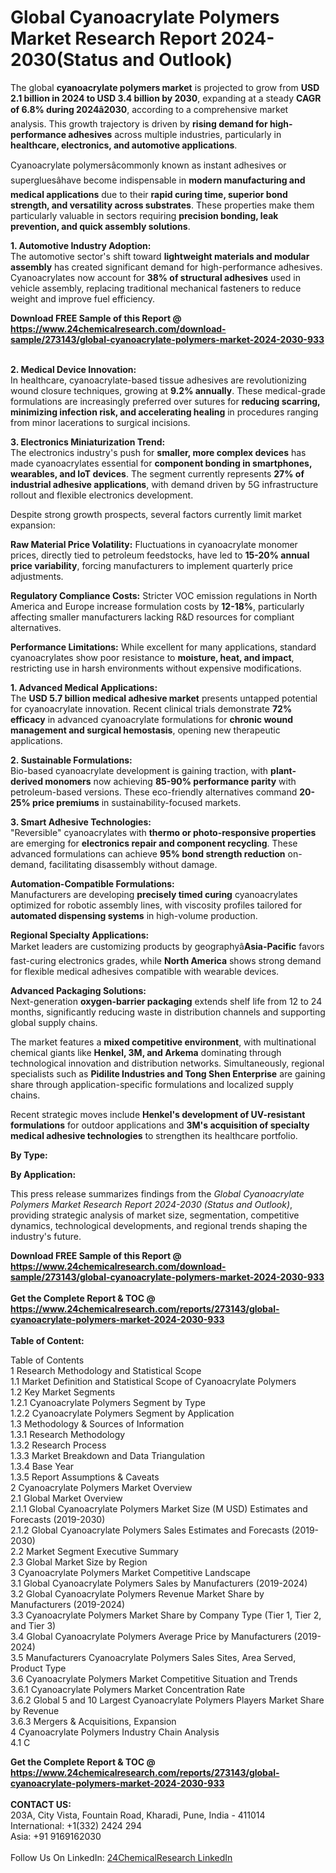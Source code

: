 <h1>Global Cyanoacrylate Polymers Market Research Report 2024-2030(Status and Outlook)</h1><p>The global <strong>cyanoacrylate polymers market</strong> is projected to grow from <strong>USD 2.1 billion in 2024 to USD 3.4 billion by 2030</strong>, expanding at a steady <strong>CAGR of 6.8% during 2024â2030</strong>, according to a comprehensive market analysis. This growth trajectory is driven by <strong>rising demand for high-performance adhesives</strong> across multiple industries, particularly in <strong>healthcare, electronics, and automotive applications</strong>.</p><p>Cyanoacrylate polymersâcommonly known as instant adhesives or supergluesâhave become indispensable in <strong>modern manufacturing and medical applications</strong> due to their <strong>rapid curing time, superior bond strength, and versatility across substrates</strong>. These properties make them particularly valuable in sectors requiring <strong>precision bonding, leak prevention, and quick assembly solutions</strong>.</p><p><strong>1. Automotive Industry Adoption:</strong><br>
The automotive sector's shift toward <strong>lightweight materials and modular assembly</strong> has created significant demand for high-performance adhesives. Cyanoacrylates now account for <strong>38% of structural adhesives</strong> used in vehicle assembly, replacing traditional mechanical fasteners to reduce weight and improve fuel efficiency.</p><div><b>Download FREE Sample of this Report @ 
            <a href="https://www.24chemicalresearch.com/download-sample/273143/global-cyanoacrylate-polymers-market-2024-2030-933">
            https://www.24chemicalresearch.com/download-sample/273143/global-cyanoacrylate-polymers-market-2024-2030-933</a></b></div><br><p><strong>2. Medical Device Innovation:</strong><br>
In healthcare, cyanoacrylate-based tissue adhesives are revolutionizing wound closure techniques, growing at <strong>9.2% annually</strong>. These medical-grade formulations are increasingly preferred over sutures for <strong>reducing scarring, minimizing infection risk, and accelerating healing</strong> in procedures ranging from minor lacerations to surgical incisions.</p><p><strong>3. Electronics Miniaturization Trend:</strong><br>
The electronics industry's push for <strong>smaller, more complex devices</strong> has made cyanoacrylates essential for <strong>component bonding in smartphones, wearables, and IoT devices</strong>. The segment currently represents <strong>27% of industrial adhesive applications</strong>, with demand driven by 5G infrastructure rollout and flexible electronics development.</p><p>Despite strong growth prospects, several factors currently limit market expansion:</p><p><strong>Raw Material Price Volatility:</strong> Fluctuations in cyanoacrylate monomer prices, directly tied to petroleum feedstocks, have led to <strong>15-20% annual price variability</strong>, forcing manufacturers to implement quarterly price adjustments.</p><p><strong>Regulatory Compliance Costs:</strong> Stricter VOC emission regulations in North America and Europe increase formulation costs by <strong>12-18%</strong>, particularly affecting smaller manufacturers lacking R&amp;D resources for compliant alternatives.</p><p><strong>Performance Limitations:</strong> While excellent for many applications, standard cyanoacrylates show poor resistance to <strong>moisture, heat, and impact</strong>, restricting use in harsh environments without expensive modifications.</p><p><strong>1. Advanced Medical Applications:</strong><br>
The <strong>USD 5.7 billion medical adhesive market</strong> presents untapped potential for cyanoacrylate innovation. Recent clinical trials demonstrate <strong>72% efficacy</strong> in advanced cyanoacrylate formulations for <strong>chronic wound management and surgical hemostasis</strong>, opening new therapeutic applications.</p><p><strong>2. Sustainable Formulations:</strong><br>
Bio-based cyanoacrylate development is gaining traction, with <strong>plant-derived monomers</strong> now achieving <strong>85-90% performance parity</strong> with petroleum-based versions. These eco-friendly alternatives command <strong>20-25% price premiums</strong> in sustainability-focused markets.</p><p><strong>3. Smart Adhesive Technologies:</strong><br>
"Reversible" cyanoacrylates with <strong>thermo or photo-responsive properties</strong> are emerging for <strong>electronics repair and component recycling</strong>. These advanced formulations can achieve <strong>95% bond strength reduction</strong> on-demand, facilitating disassembly without damage.</p><p><strong>Automation-Compatible Formulations:</strong><br>
    Manufacturers are developing <strong>precisely timed curing</strong> cyanoacrylates optimized for robotic assembly lines, with viscosity profiles tailored for <strong>automated dispensing systems</strong> in high-volume production.</p><p><strong>Regional Specialty Applications:</strong><br>
    Market leaders are customizing products by geographyâ<strong>Asia-Pacific</strong> favors fast-curing electronics grades, while <strong>North America</strong> shows strong demand for flexible medical adhesives compatible with wearable devices.</p><p><strong>Advanced Packaging Solutions:</strong><br>
    Next-generation <strong>oxygen-barrier packaging</strong> extends shelf life from 12 to 24 months, significantly reducing waste in distribution channels and supporting global supply chains.</p><p>The market features a <strong>mixed competitive environment</strong>, with multinational chemical giants like <strong>Henkel, 3M, and Arkema</strong> dominating through technological innovation and distribution networks. Simultaneously, regional specialists such as <strong>Pidilite Industries and Tong Shen Enterprise</strong> are gaining share through application-specific formulations and localized supply chains.</p><p>Recent strategic moves include <strong>Henkel's development of UV-resistant formulations</strong> for outdoor applications and <strong>3M's acquisition of specialty medical adhesive technologies</strong> to strengthen its healthcare portfolio.</p><p><strong>By Type:</strong></p><p><strong>By Application:</strong></p><p>This press release summarizes findings from the <em>Global Cyanoacrylate Polymers Market Research Report 2024-2030 (Status and Outlook)</em>, providing strategic analysis of market size, segmentation, competitive dynamics, technological developments, and regional trends shaping the industry's future.</p><div><b>Download FREE Sample of this Report @ 
            <a href="https://www.24chemicalresearch.com/download-sample/273143/global-cyanoacrylate-polymers-market-2024-2030-933">
            https://www.24chemicalresearch.com/download-sample/273143/global-cyanoacrylate-polymers-market-2024-2030-933</a></b></div><br><div><b>Get the Complete Report & TOC @ 
            <a href="https://www.24chemicalresearch.com/reports/273143/global-cyanoacrylate-polymers-market-2024-2030-933">
            https://www.24chemicalresearch.com/reports/273143/global-cyanoacrylate-polymers-market-2024-2030-933</a></b></div><br>
            <b>Table of Content:</b><p>Table of Contents<br />
1 Research Methodology and Statistical Scope<br />
1.1 Market Definition and Statistical Scope of Cyanoacrylate Polymers<br />
1.2 Key Market Segments<br />
1.2.1 Cyanoacrylate Polymers Segment by Type<br />
1.2.2 Cyanoacrylate Polymers Segment by Application<br />
1.3 Methodology & Sources of Information<br />
1.3.1 Research Methodology<br />
1.3.2 Research Process<br />
1.3.3 Market Breakdown and Data Triangulation<br />
1.3.4 Base Year<br />
1.3.5 Report Assumptions & Caveats<br />
2 Cyanoacrylate Polymers Market Overview<br />
2.1 Global Market Overview<br />
2.1.1 Global Cyanoacrylate Polymers Market Size (M USD) Estimates and Forecasts (2019-2030)<br />
2.1.2 Global Cyanoacrylate Polymers Sales Estimates and Forecasts (2019-2030)<br />
2.2 Market Segment Executive Summary<br />
2.3 Global Market Size by Region<br />
3 Cyanoacrylate Polymers Market Competitive Landscape<br />
3.1 Global Cyanoacrylate Polymers Sales by Manufacturers (2019-2024)<br />
3.2 Global Cyanoacrylate Polymers Revenue Market Share by Manufacturers (2019-2024)<br />
3.3 Cyanoacrylate Polymers Market Share by Company Type (Tier 1, Tier 2, and Tier 3)<br />
3.4 Global Cyanoacrylate Polymers Average Price by Manufacturers (2019-2024)<br />
3.5 Manufacturers Cyanoacrylate Polymers Sales Sites, Area Served, Product Type<br />
3.6 Cyanoacrylate Polymers Market Competitive Situation and Trends<br />
3.6.1 Cyanoacrylate Polymers Market Concentration Rate<br />
3.6.2 Global 5 and 10 Largest Cyanoacrylate Polymers Players Market Share by Revenue<br />
3.6.3 Mergers & Acquisitions, Expansion<br />
4 Cyanoacrylate Polymers Industry Chain Analysis<br />
4.1 C</p><div><b>Get the Complete Report & TOC @ 
            <a href="https://www.24chemicalresearch.com/reports/273143/global-cyanoacrylate-polymers-market-2024-2030-933">
            https://www.24chemicalresearch.com/reports/273143/global-cyanoacrylate-polymers-market-2024-2030-933</a></b></div><br><b>CONTACT US:</b><br>
            203A, City Vista, Fountain Road, Kharadi, Pune, India - 411014<br>
            International: +1(332) 2424 294<br>
            Asia: +91 9169162030 <br><br>
            Follow Us On LinkedIn: <a href="https://www.linkedin.com/company/24chemicalresearch/">24ChemicalResearch LinkedIn</a>